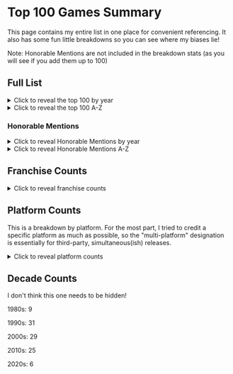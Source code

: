 # Top 100 Games Summary

This page contains my entire list in one place for convenient referencing. It also has some fun little breakdowns so you can see where my biases lie!

Note: Honorable Mentions are not included in the breakdown stats (as you will see if you add them up to 100)

## Full List

<details>
    <summary>Click to reveal the top 100 by year</summary>

Super Mario Bros. (1985)  
Castlevania (1986)  
Metroid (1986)  
The Legend of Zelda (1986)  
Zelda II: The Adventure of Link (1987)  
Super Mario Bros. 2 USA (1988)  
Mega Man 2 (1988)  
Super Mario Bros. 3 (1988)  
Tetris (1989)  
StarTropics (1990)  
Mega Man 3 (1990)  
Super Mario World (1990)  
Sonic the Hedgehog (1991)  
Mega Man 4 (1991)  
The Legend of Zelda: A Link to the Past (1991)  
Bucky O'Hare (1992)  
Sonic the Hedgehog 2 (1992)  
The Legend of Zelda: Link's Awakening (1993)  
Mega Man X (1993)  
Donkey Kong Country (1994)  
Sonic 3 and Knuckles (1994)  
Final Fantasy VI (III) (1994)  
Super Metroid (1994)  
EarthBound (1995)  
Donkey Kong Country 2 (1995)  
Super Mario World 2: Yoshi's Island (1995)  
Kirby Super Star (1996)  
Duke Nukem 3D (1996)  
Super Mario 64 (1996)  
Final Fantasy VII (1997)  
Mario Kart 64 (1997)  
Castlevania: Symphony of the Night (1997)  
StarFox 64 (1997)  
The Legend of Zelda: Ocarina of Time (1998)  
Banjo-Kazooie (1998)  
StarCraft (1998)  
Mario Party (1998)  
Super Smash Bros. (1999)  
RollerCoaster Tycoon (1999)  
Jet Force Gemini (1999)  
Command and Conquer: Red Alert 2 (2000)  
The Sims (2000)  
The Legend of Zelda: Majora's Mask (2000)  
Perfect Dark (2000)  
Super Smash Bros. Melee (2001)  
Grand Theft Auto III (2001)  
Halo: Combat Evolved (2001)  
Tony Hawk's Pro Skater 3 (2001)  
RollerCoaster Tycoon 2 (2002)  
TimeSplitters 2 (2002)  
Metroid Prime (2002)  
Grand Theft Auto: Vice City (2002)  
The Legend of Zelda: The Wind Waker (2002)  
Castlevania: Aria of Sorrow (2003)  
Metroid Zero Mission (2004)  
Ninja Gaiden (2004)  
Half-Life 2 (2004)  
Halo 2 (2004)  
Resident Evil 4 (2005)  
The Legend of Zelda: Twilight Princess (2006)  
Wii Sports (2006)  
Portal (2007)  
Super Mario Galaxy (2007)  
Dead Space (2008)  
Super Smash Bros. Brawl (2008)  
Mario Kart Wii (2008)  
Mega Man 9 (2008)  
Geometry Wars: Retro Evolved 2 (2008)  
New Super Mario Bros. Wii (2009)  
Super Mario Galaxy 2 (2010)  
Rock Band 3 (2010)  
Donkey Kong Country Returns (2010)  
Minecraft (2011)  
Dark Souls (2011)  
Portal 2 (2011)  
The Legend of Zelda: Skyward Sword (2011)  
Halo 4 (2012)  
Rayman Legends (2013)  
Rocksmith 2014 (2013)  
Mario Kart 8 (2014)  
Donkey Kong Country: Tropical Freeze (2014)  
Shovel Knight (2014)  
Geometry Wars 3: Dimensions (2014)  
Rocket League (2015)  
Super Mario Maker (2015)  
Ori and the Blind Forest (2015)  
Stardew Valley (2016)  
The Legend of Zelda: Breath of the Wild (2017)  
Super Mario Odyssey (2017)  
Sonic Mania (2017)  
Resident Evil 7 (2017)  
Super Smash Bros. Ultimate (2018)  
Super Mario Maker 2 (2019)  
Resident Evil 2 (2019)  
Hades (2020)  
Animal Crossing New Horizons (2020)  
Final Fantasy VII Remake (2020)  
Metroid Dread (2021)  
Elden Ring (2022)  
The Legend of Zelda: Tears of the Kingdom (2023)

</details>

<details>
    <summary>Click to reveal the top 100 A-Z</summary>

Animal Crossing New Horizons (2020)  
Banjo-Kazooie (1998)  
Bucky O'Hare (1992)  
Castlevania (1986)  
Castlevania: Aria of Sorrow (2003)  
Castlevania: Symphony of the Night (1997)  
Command and Conquer: Red Alert 2 (2000)  
Dark Souls (2011)  
Dead Space (2008)  
Donkey Kong Country (1994)  
Donkey Kong Country 2 (1995)  
Donkey Kong Country Returns (2010)  
Donkey Kong Country: Tropical Freeze (2014)  
Duke Nukem 3D (1996)  
EarthBound (1995)  
Elden Ring (2022)  
Final Fantasy VI (III) (1994)  
Final Fantasy VII (1997)  
Final Fantasy VII Remake (2020)  
Geometry Wars 3: Dimensions (2014)  
Geometry Wars: Retro Evolved 2 (2008)  
Grand Theft Auto III (2001)  
Grand Theft Auto: Vice City (2002)  
Hades (2020)  
Half-Life 2 (2004)  
Halo 2 (2004)  
Halo 4 (2012)  
Halo: Combat Evolved (2001)  
Jet Force Gemini (1999)  
Kirby Super Star (1996)  
The Legend of Zelda (1986)  
The Legend of Zelda: A Link to the Past (1991)  
The Legend of Zelda: Breath of the Wild (2017)  
The Legend of Zelda: Link's Awakening (1993)  
The Legend of Zelda: Majora's Mask (2000)  
The Legend of Zelda: Ocarina of Time (1998)  
The Legend of Zelda: Skyward Sword (2011)  
The Legend of Zelda: Tears of the Kingdom (2023)  
The Legend of Zelda: The Wind Waker (2002)  
The Legend of Zelda: Twilight Princess (2006)  
Mario Kart 64 (1997)  
Mario Kart 8 (2014)  
Mario Kart Wii (2008)  
Mario Party (1998)  
Mega Man 2 (1988)  
Mega Man 3 (1990)  
Mega Man 4 (1991)  
Mega Man 9 (2008)  
Mega Man X (1993)  
Metroid (1986)  
Metroid Dread (2021)  
Metroid Prime (2002)  
Metroid Zero Mission (2004)  
Minecraft (2011)  
New Super Mario Bros. Wii (2009)  
Ninja Gaiden (2004)  
Ori and the Blind Forest (2015)  
Perfect Dark (2000)  
Portal (2007)  
Portal 2 (2011)  
Rayman Legends (2013)  
Resident Evil 2 (2019)  
Resident Evil 4 (2005)  
Resident Evil 7 (2017)  
Rock Band 3 (2010)  
Rocket League (2015)  
Rocksmith 2014 (2013)  
RollerCoaster Tycoon (1999)  
RollerCoaster Tycoon 2 (2002)  
Shovel Knight (2014)  
The Sims (2000)  
Sonic 3 and Knuckles (1994)  
Sonic Mania (2017)  
Sonic the Hedgehog (1991)  
Sonic the Hedgehog 2 (1992)  
StarCraft (1998)  
Stardew Valley (2016)  
StarFox 64 (1997)  
StarTropics (1990)  
Super Mario 64 (1996)  
Super Mario Bros. (1985)  
Super Mario Bros. 2 USA (1988)  
Super Mario Bros. 3 (1988)  
Super Mario Galaxy (2007)  
Super Mario Galaxy 2 (2010)  
Super Mario Maker (2015)  
Super Mario Maker 2 (2019)  
Super Mario Odyssey (2017)  
Super Mario World (1990)  
Super Mario World 2: Yoshi's Island (1995)  
Super Metroid (1994)  
Super Smash Bros. (1999)  
Super Smash Bros. Brawl (2008)  
Super Smash Bros. Melee (2001)  
Super Smash Bros. Ultimate (2018)  
Tetris (1989)  
TimeSplitters 2 (2002)  
Tony Hawk's Pro Skater 3 (2001)  
Wii Sports (2006)  
Zelda II: The Adventure of Link (1987)

</details>

### Honorable Mentions

<details>
    <summary>Click to reveal Honorable Mentions by year</summary>

Super Mario Land (1989)  
Castlevania III: Dracula's Curse (1989)  
Super Castlevania IV (1991)  
Super Mario Kart (1992)  
Doom (1993)  
Super Mario RPG (1996)  
Pokemon Red/Blue/Green/Yellow (1996)  
Mega Man X4 (1997)  
Goldeneye (1997)  
Diddy Kong Racing (1997)  
Tony Hawk's Pro Skater (1999)  
Banjo-Tooie (2000)  
Tony Hawk's Pro Skater 2 (2000)  
The Legend of Zelda: Oracle of Ages/Seasons (2001)  
Castlevania: Circle of the Moon (2001)  
Paper Mario (2001)  
Metroid Fusion (2002)  
Super Mario Sunshine (2002)  
The Simpsons Hit and Run (2003)  
Mega Man X8 (2004)  
Metroid Prime 2 (2004)  
Halo 3 (2007)  
Metroid Prime 3 (2007)  
Guitar Hero 3 (2007)  
Demon's Souls (2009)  
Uncharted 2 (2009)  
VVVVVV (2010)  
Mega Man 10 (2010)  
Rayman Origins (2011)  
Super Mario 3D Land (2011)  
New Super Mario Bros. U (2012)  
Fez (2012)  
The Legend of Zelda: A Link Between Worlds (2013)  
Super Mario 3D World (2013)  
Undertale (2015)  
Doom (2016)  
Uncharted 4 (2016)  
Yooka-Laylee and the Impossible Lair (2019)  
The Legend of Zelda: Link's Awakening (2019)  
Bloodstained: Ritual of the Night (2019)  
Astro's Playroom (2020)  
Ori and the Will of the Wisps (2020)  
Ratchet and Clank: Rift Apart (2021)  
Resident Evil 4 (2023)  
Super Mario Bros. Wonder (2023)  
Final Fantasy VII Rebirth (2024)
</details>

<details>
    <summary>Click to reveal Honorable Mentions A-Z</summary>
    
Astro's Playroom (2020)  
Banjo-Tooie (2000)  
Bloodstained: Ritual of the Night (2019)  
Castlevania III: Dracula's Curse (1989)  
Castlevania: Circle of the Moon (2001)  
Demon's Souls (2009)  
Diddy Kong Racing (1997)  
Doom (1993)  
Doom (2016)  
Fez (2012)  
Final Fantasy VII Rebirth (2024)  
Goldeneye (1997)  
Guitar Hero 3 (2007)  
Halo 3 (2007)  
The Legend of Zelda: A Link Between Worlds (2013)  
The Legend of Zelda: Link's Awakening (2019)  
The Legend of Zelda: Oracle of Ages/Seasons (2001)  
Mega Man 10 (2010)  
Mega Man X4 (1997)  
Mega Man X8 (2004)  
Metroid Fusion (2002)  
Metroid Prime 2 (2004)  
Metroid Prime 3 (2007)  
New Super Mario Bros. U (2012)  
Ori and the Will of the Wisps (2020)  
Paper Mario (2001)  
Pokemon Red/Blue/Green/Yellow (1996)  
Ratchet and Clank: Rift Apart (2021)  
Rayman Origins (2011)  
Resident Evil 4 (2023)  
Super Castlevania IV (1991)  
Super Mario 3D Land (2011)  
Super Mario 3D World (2013)  
Super Mario Bros. Wonder (2023)
Super Mario Kart (1992)  
Super Mario Land (1989)  
Super Mario RPG (1996)  
Super Mario Sunshine (2002)  
The Simpsons Hit and Run (2003)  
Tony Hawk's Pro Skater (1999)  
Tony Hawk's Pro Skater 2 (2000)  
Uncharted 2 (2009)  
Uncharted 4 (2016)  
Undertale (2015)  
VVVVVV (2010)  
Yooka-Laylee and the Impossible Lair (2019)

</details>

## Franchise Counts

<details>
    <summary>Click to reveal franchise counts</summary>

Yes, nearly a quarter of the list is from two franchises. I actually consider Zelda my favorite, but Mario leads the way mainly due to having much more games overall. Both franchises are ones where nearly any release is at least HM-worthy for me.

12: Mario

11: Legend of Zelda  

5: Mega Man  
Metroid

4: Donkey Kong  
Sonic the Hedgehog  
Super Smash Bros.

3: Castlevania  
Final Fantasy  
Halo  
Mario Kart  
Resident Evil

2: Geometry Wars  
Grand Theft Auto  
Portal  
RollerCoaster Tycoon

The remaining 32 are one-offs. By one-offs I don't mean necessarily that they aren't part of franchises, but it's the only one in the franchise that I listed.
</details>

## Platform Counts

This is a breakdown by platform. For the most part, I tried to credit a specific platform as much as possible, so the "multi-platform" designation is essentially for third-party, simultaneous(ish) releases.

<details>
    <summary>Click to reveal platform counts</summary>

17: Multi-Platform

11: NES  
PC  
SNES

10: Nintendo 64

8: Wii

7: Switch

5: GameCube

3: Sega Genesis  
Wii U  
Xbox

2: Game Boy Advance  
PlayStation 1  
PlayStation 2  
Xbox 360

1: Game Boy  
PlayStation 4  
Xbox One
</details>

## Decade Counts

I don't think this one needs to be hidden! 

1980s: 9

1990s: 31

2000s: 29

2010s: 25

2020s: 6
